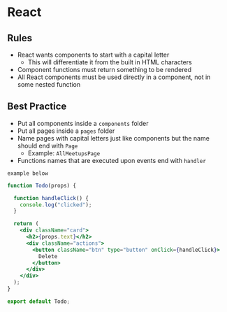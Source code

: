 # React

## Rules
* React wants components to start with a capital letter
  * This will differentiate it from the built in HTML characters
* Component functions must return something to be rendered
* All React components must be used directly in a component, not in some nested function

## Best Practice
* Put all components inside a `components` folder
* Put all pages inside a `pages` folder
* Name pages with capital letters just like components but the name should end with `Page`
  * Example: `AllMeetupsPage` 
* Functions names that are executed upon events end with `handler`

`example below`

```jsx
function Todo(props) {

  function handleClick() {
    console.log("clicked");
  }

  return (
    <div className="card">
      <h2>{props.text}</h2>
      <div className="actions">
        <button className="btn" type="button" onClick={handleClick}>
          Delete
        </button>
      </div>
    </div>
  );
}

export default Todo;
```

